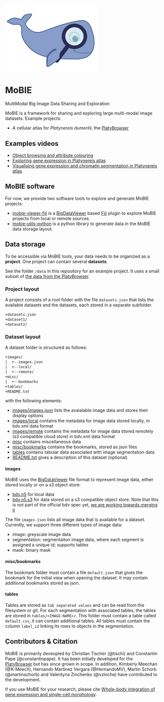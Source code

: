 <img width="300" src="images/mobie-logo-highres.png"></img>


# MoBIE

MultiModal Big Image Data Sharing and Exploration

MoBIE is a framework for sharing and exploring large multi-modal image datasets.
Example projects:
- A cellular atlas for *Platynereis dumerilii*, the [PlatyBrowser](https://github.com/mobie-org/platybrowser-datasets)

## Examples videos

- [Object browsing and attribute colouring](https://youtu.be/HENo-vq-6to)
- [Exploring gene expression in Platynereis atlas](https://youtu.be/4SR5GoSiCVE)
- [Visualising gene expression and chromatin segmentation in Platynereis atlas](https://youtu.be/tdOLelm6Vlw)

## MoBIE software

For now, we provide two software tools to explore and generate MoBIE projects:
- [mobie-viewer-fiji](https://github.com/mobie-org/mobie-viewer-fiji) is a [BigDataViewer](https://imagej.net/BigDataViewer) based [Fiji](https://fiji.sc/) plugin to explore MoBIE projects from local or remote sources.
- [mobie-utils-python](https://github.com/mobie-org/mobie-utils-python) is a python library to generate data in the MoBIE data storage layout.


## Data storage

To be accessible via MoBIE tools, your data needs to be organized as a **project**.
One project can contain several **datasets**.

See the folder `/data` in this repository for an example project. It uses a small subset of [the data from the PlatyBrowser](https://github.com/mobie-org/platybrowser-datasets/tree/master/data).

### Project layout

A project consists of a root folder with the file `datasets.json` that lists the available datasets and the datasets, each stored
in a separate subfolder.
```
+datasets.json
+dataset1/
+dataset2/
```

### Dataset layout

A dataset folder is structured as follows:
```
+images/
|  +--images.json
|  +--local/
|  +--remote/
+misc/
|  +--bookmarks
+tables/
+README.txt
```

with the following elements:
- [images/images.json](https://github.com/mobie-org/mobie/blob/master/data/platynereis/images/images.json) lists the avaialable image data and stores their display options
- [images/local](https://github.com/mobie-org/mobie/tree/master/data/platynereis/images/local) contains the metadata for image data stored locally, in bdv.xml data format
- [images/remote](https://github.com/mobie-org/mobie/tree/master/data/platynereis/images/remote) contains the metadata for image data stored remotely (s3 compatible cloud store) in bdv.xml data format
- [misc](https://github.com/mobie-org/mobie/tree/master/data/platynereis/misc) contains miscellaneous data
- [misc/bookmarks](https://github.com/mobie-org/mobie/tree/master/data/platynereis/misc/bookmarks) contains the bookmarks, stored as json files
- [tables](https://github.com/mobie-org/mobie/tree/master/data/platynereis/tables) contains tabular data associated with image segmentation data
- [README.txt](https://github.com/mobie-org/mobie/blob/master/data/platynereis/README.txt) gives a description of this dataset (optional)

#### images

MoBIE uses the [BigDataViewer](https://imagej.net/BigDataViewer) file format to represent image data, either stored locally or on a s3 object store:
- [bdv.n5](https://github.com/bigdataviewer/bigdataviewer-core/blob/master/BDV%20N5%20format.md) for local data
- [bdv.n5.s3](https://github.com/saalfeldlab/n5-aws-s3) for data stored on a s3 compatible object store. Note that this is not part of the official bdv spec yet, [we are working towards merging it](https://github.com/bigdataviewer/bigdataviewer-core/pull/94)

The file `images.json` lists all image data that is available for a dataset.
Currently, we support three different types of image data:
- image: greyscale image data
- segmentation: segmentaiton image data, where each segment is assigned a unique id; supports tables
- mask: binary mask

<!---
TODO explain the image.json format in more detail
-->

#### misc/bookmarks

The bookmark folder must contain a file `default.json` that gives the bookmark for the initial view when opening the dataset.
It may contain additional bookmarks stored as json.

<!---
TODO explain the bookmark format further
-->

#### tables

Tables are stored as `tab separated values` and can be read from the filesystem or git.
For each segmentation with associated tables, the tables are stored in `tables/<IMAGE-NAME>/`.
This folder must contain a table called `default.csv`, it can contain additional tables.
All tables must contain the column `label_id` linking its rows to objects in the segmentation.


## Contributors & Citation

MoBIE is primarily deveopled by Christian Tischer (@tischi) and Constantin Pape (@constantinpape).
It has been initially developed for the [PlatyBrowser](https://github.com/mobie-org/platybrowser-datasets) but has since grown in scope. 
In addition, Kimberly Meechan (@K-Meech), Hernando Martinez Vergara (@HernandoMV), Martin Schorb (@martinschorb) and Valentyna Zinchenko (@vzinche) have contributed to the development.

<!---
TODO additional acknknowledgments:
- Sian for name
- Gemma for logo
- Tobias, Igor, Stephan for java help
- ?
-->

If you use MoBIE for your research, please cite [Whole-body integration of gene expression and single-cell morphology](https://www.biorxiv.org/content/10.1101/2020.02.26.961037v1).
